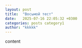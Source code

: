 ```yaml
---
layout: post
title:  "Восьмой тест"
date:   2025-07-16 22:05:32 +0300
categories: posts category1
author: "kkkkk"
---
```


content
